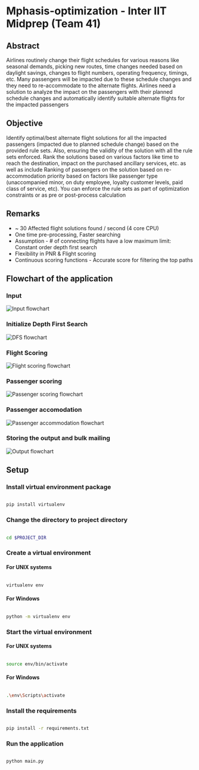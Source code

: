 # Mphasis-optimization - Inter IIT Midprep (Team 41)

## Abstract

Airlines routinely change their flight schedules for various reasons like seasonal demands,
picking new routes, time changes needed based on daylight savings, changes to flight numbers,
operating frequency, timings, etc. Many passengers will be impacted due to these schedule
changes and they need to re-accommodate to the alternate flights. Airlines need a solution to
analyze the impact on the passengers with their planned schedule changes and automatically
identify suitable alternate flights for the impacted passengers

## Objective

Identify optimal/best alternate flight solutions for all the impacted passengers (impacted
due to planned schedule change) based on the provided rule sets. Also, ensuring the validity
of the solution with all the rule sets enforced. Rank the solutions based on various factors
like time to reach the destination, impact on the purchased ancillary services, etc. as well as
include Ranking of passengers on the solution based on re-accommodation priority based on
factors like passenger type (unaccompanied minor, on duty employee, loyalty customer levels,
paid class of service, etc). You can enforce the rule sets as part of optimization constraints or
as pre or post-process calculation

## Remarks

- ~ 30 Affected flight solutions found / second (4 core CPU)
- One time pre-processing, Faster searching
- Assumption - # of connecting flights have a low maximum 
limit: Constant order depth first search
- Flexibility in PNR & Flight scoring
- Continuous scoring functions - Accurate score for filtering 
the top paths

## Flowchart of the application

### Input

![Input flowchart](images/input.png?raw=true "Title")

### Initialize Depth First Search

![DFS flowchart](images/dfs.png?raw=true "Title")

### Flight Scoring

![Flight scoring flowchart](images/flight_scoring.png?raw=true "Title")

### Passenger scoring

![Passenger scoring flowchart](images/passenger_scoring.png?raw=true "Title")

### Passenger accomodation

![Passenger accommodation flowchart](images/accommodation.png?raw=true "Title")

### Storing the output and bulk mailing

![Output flowchart](images/output_mailing.png?raw=true "Title")

## Setup

### Install virtual environment package
```bash

pip install virtualenv

```

### Change the directory to project directory

```bash

cd $PROJECT_DIR

```

### Create a virtual environment

#### For UNIX systems
```bash

virtualenv env

```

#### For Windows
```bash

python -m virtualenv env

```

### Start the virtual environment

#### For UNIX systems
```bash

source env/bin/activate

```

#### For Windows
```bash

.\env\Scripts\activate

```

### Install the requirements

```bash

pip install -r requirements.txt

```

### Run the application

```bash

python main.py

```
